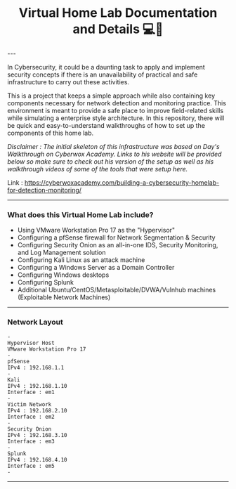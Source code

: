 <h1 align="center">Virtual Home Lab Documentation and Details 💻📝</h1>
---

In Cybersecurity, it could be a daunting task to apply and implement security concepts if there is an unavailability of practical and safe infrastructure to carry out these activities.

This is a project that keeps a simple approach while also containing key components necessary for network detection and monitoring practice. This environment is meant to provide a safe place to improve field-related skills while simulating a enterprise style architecture. In this repository, there will be quick and easy-to-understand walkthroughs of how to set up the components of this home lab.


*Disclaimer : The initial skeleton of this infrastructure was based on Day's Walkthrough on Cyberwox Academy. Links to his website will be provided below so make sure to check out his version of the setup as well as his walkthrough videos of some of the tools that were setup here.*

Link : https://cyberwoxacademy.com/building-a-cybersecurity-homelab-for-detection-monitoring/

---

### What does this Virtual Home Lab include?
- Using VMware Workstation Pro 17 as the "Hypervisor"
- Configuring a pfSense firewall for Network Segmentation & Security
- Configuring Security Onion as an all-in-one IDS, Security Monitoring, and Log Management solution
- Configuring Kali Linux as an attack machine
- Configuring a Windows Server as a Domain Controller
- Configuring Windows desktops
- Configuring Splunk
- Additional Ubuntu/CentOS/Metasploitable/DVWA/Vulnhub machines (Exploitable Network Machines)

---

### Network Layout

```
-
Hypervisor Host
VMware Workstation Pro 17
-
pfSense
IPv4 : 192.168.1.1
-
Kali
IPv4 : 192.168.1.10
Interface : em1 
-
Victim Network
IPv4 : 192.168.2.10
Interface : em2
-
Security Onion
IPv4 : 192.168.3.10
Interface : em3
-
Splunk
IPv4 : 192.168.4.10
Interface : em5
-
```

---
